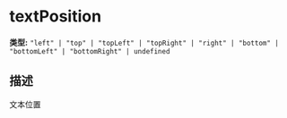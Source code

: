 # textPosition

**类型:** `"left" | "top" | "topLeft" | "topRight" | "right" | "bottom" | "bottomLeft" | "bottomRight" | undefined`

## 描述
文本位置